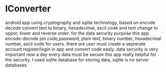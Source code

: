 # IConverter
android app using cryptography and sqlite technology, based on encode decode convert text to binary, hexadecimal, ascii code and text change to upper, lower and reverse order. 
for the data security purpose this app encode-decode pin code,password, plain text, binary number, hexadecimal number, ascii code for users.
there are user must create a seprerate account register/login in app and convert code easly.
data security is very important now a day every data must be secure this app really helpful for the security.
I used sqlite database for storing data, sqlite is no server databases.

